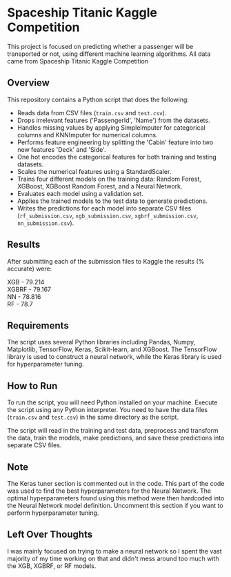 # Spaceship Titanic Kaggle Competition

This project is focused on predicting whether a passenger will be transported or not, using different machine learning algorithms. All data came from Spaceship Titanic Kaggle Competition


## Overview

This repository contains a Python script that does the following:

- Reads data from CSV files (`train.csv` and `test.csv`).
- Drops irrelevant features ('PassengerId', 'Name') from the datasets.
- Handles missing values by applying SimpleImputer for categorical columns and KNNImputer for numerical columns.
- Performs feature engineering by splitting the 'Cabin' feature into two new features 'Deck' and 'Side'.
- One hot encodes the categorical features for both training and testing datasets.
- Scales the numerical features using a StandardScaler.
- Trains four different models on the training data: Random Forest, XGBoost, XGBoost Random Forest, and a Neural Network.
- Evaluates each model using a validation set.
- Applies the trained models to the test data to generate predictions.
- Writes the predictions for each model into separate CSV files (`rf_submission.csv`, `xgb_submission.csv`, `xgbrf_submission.csv`, `nn_submission.csv`).

## Results
After submitting each of the submission files to Kaggle the results (% accurate) were:

XGB - 79.214  
XGBRF - 79.167  
NN - 78.816  
RF - 78.7

## Requirements

The script uses several Python libraries including Pandas, Numpy, Matplotlib, TensorFlow, Keras, Scikit-learn, and XGBoost. The TensorFlow library is used to construct a neural network, while the Keras library is used for hyperparameter tuning.

## How to Run

To run the script, you will need Python installed on your machine. Execute the script using any Python interpreter. You need to have the data files (`train.csv` and `test.csv`) in the same directory as the script.

The script will read in the training and test data, preprocess and transform the data, train the models, make predictions, and save these predictions into separate CSV files.

## Note

The Keras tuner section is commented out in the code. This part of the code was used to find the best hyperparameters for the Neural Network. The optimal hyperparameters found using this method were then hardcoded into the Neural Network model definition. Uncomment this section if you want to perform hyperparameter tuning.

## Left Over Thoughts

I was mainly focused on trying to make a neural network so I spent the vast majority of my time working on that and didn't mess around too much with the XGB,
XGBRF, or RF models.
